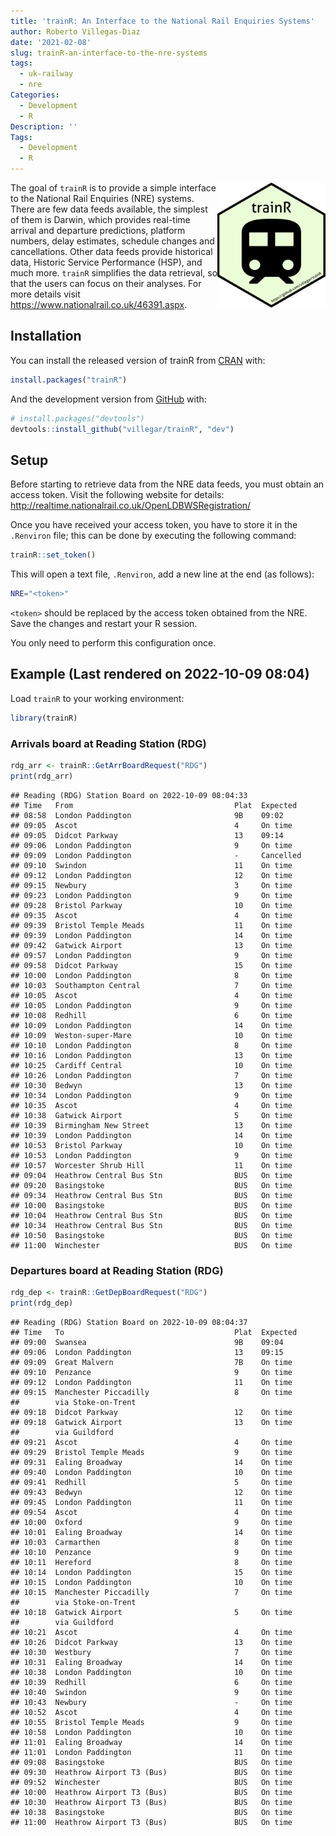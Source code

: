 ```yaml
---
title: 'trainR: An Interface to the National Rail Enquiries Systems'
author: Roberto Villegas-Diaz
date: '2021-02-08'
slug: trainR-an-interface-to-the-nre-systems
tags:
  - uk-railway
  - nre
Categories:
  - Development
  - R
Description: ''
Tags:
  - Development
  - R
---
```


<img src="https://raw.githubusercontent.com/villegar/trainR/main/inst/images/logo.png" alt="logo" align="right" height=200px/>

The goal of `trainR` is to provide a simple interface to the 
National Rail Enquiries (NRE) systems. There are few data feeds 
available, the simplest of them is Darwin, which provides real-time 
arrival and departure predictions, platform numbers, delay estimates, 
schedule changes and cancellations. Other data feeds provide historical 
data, Historic Service Performance (HSP), and much more. `trainR` 
simplifies the data retrieval, so that the users can focus on their 
analyses. For more details visit 
https://www.nationalrail.co.uk/46391.aspx.

## Installation

You can install the released version of trainR from [CRAN](https://CRAN.R-project.org) with:

``` r
install.packages("trainR")
```

And the development version from [GitHub](https://github.com/) with:

``` r
# install.packages("devtools")
devtools::install_github("villegar/trainR", "dev")
```

## Setup
Before starting to retrieve data from the NRE data feeds, you must obtain an access token. 
Visit the following website for details: http://realtime.nationalrail.co.uk/OpenLDBWSRegistration/

Once you have received your access token, you have to store it in the `.Renviron` file; this can be 
done by executing the following command:


```r
trainR::set_token()
```

This will open a text file, `.Renviron`, add a new line at the end (as follows):

```bash
NRE="<token>"
```

`<token>` should be replaced by the access token obtained from the NRE. Save the changes and restart 
your R session.

You only need to perform this configuration once.

## Example (Last rendered on 2022-10-09 08:04)

Load `trainR` to your working environment:

```r
library(trainR)
```

### Arrivals board at Reading Station (RDG)


```r
rdg_arr <- trainR::GetArrBoardRequest("RDG")
print(rdg_arr)
```

```
## Reading (RDG) Station Board on 2022-10-09 08:04:33
## Time   From                                    Plat  Expected
## 08:58  London Paddington                       9B    09:02
## 09:05  Ascot                                   4     On time
## 09:05  Didcot Parkway                          13    09:14
## 09:06  London Paddington                       9     On time
## 09:09  London Paddington                       -     Cancelled
## 09:10  Swindon                                 11    On time
## 09:12  London Paddington                       12    On time
## 09:15  Newbury                                 3     On time
## 09:23  London Paddington                       9     On time
## 09:28  Bristol Parkway                         10    On time
## 09:35  Ascot                                   4     On time
## 09:39  Bristol Temple Meads                    11    On time
## 09:39  London Paddington                       14    On time
## 09:42  Gatwick Airport                         13    On time
## 09:57  London Paddington                       9     On time
## 09:58  Didcot Parkway                          15    On time
## 10:00  London Paddington                       8     On time
## 10:03  Southampton Central                     7     On time
## 10:05  Ascot                                   4     On time
## 10:05  London Paddington                       9     On time
## 10:08  Redhill                                 6     On time
## 10:09  London Paddington                       14    On time
## 10:09  Weston-super-Mare                       10    On time
## 10:10  London Paddington                       8     On time
## 10:16  London Paddington                       13    On time
## 10:25  Cardiff Central                         10    On time
## 10:26  London Paddington                       7     On time
## 10:30  Bedwyn                                  13    On time
## 10:34  London Paddington                       9     On time
## 10:35  Ascot                                   4     On time
## 10:38  Gatwick Airport                         5     On time
## 10:39  Birmingham New Street                   13    On time
## 10:39  London Paddington                       14    On time
## 10:53  Bristol Parkway                         10    On time
## 10:53  London Paddington                       9     On time
## 10:57  Worcester Shrub Hill                    11    On time
## 09:04  Heathrow Central Bus Stn                BUS   On time
## 09:20  Basingstoke                             BUS   On time
## 09:34  Heathrow Central Bus Stn                BUS   On time
## 10:00  Basingstoke                             BUS   On time
## 10:04  Heathrow Central Bus Stn                BUS   On time
## 10:34  Heathrow Central Bus Stn                BUS   On time
## 10:50  Basingstoke                             BUS   On time
## 11:00  Winchester                              BUS   On time
```

### Departures board at Reading Station (RDG)


```r
rdg_dep <- trainR::GetDepBoardRequest("RDG")
print(rdg_dep)
```

```
## Reading (RDG) Station Board on 2022-10-09 08:04:37
## Time   To                                      Plat  Expected
## 09:00  Swansea                                 9B    09:04
## 09:06  London Paddington                       13    09:15
## 09:09  Great Malvern                           7B    On time
## 09:10  Penzance                                9     On time
## 09:12  London Paddington                       11    On time
## 09:15  Manchester Piccadilly                   8     On time
##        via Stoke-on-Trent                      
## 09:18  Didcot Parkway                          12    On time
## 09:18  Gatwick Airport                         13    On time
##        via Guildford                           
## 09:21  Ascot                                   4     On time
## 09:29  Bristol Temple Meads                    9     On time
## 09:31  Ealing Broadway                         14    On time
## 09:40  London Paddington                       10    On time
## 09:41  Redhill                                 5     On time
## 09:43  Bedwyn                                  12    On time
## 09:45  London Paddington                       11    On time
## 09:54  Ascot                                   4     On time
## 10:00  Oxford                                  9     On time
## 10:01  Ealing Broadway                         14    On time
## 10:03  Carmarthen                              8     On time
## 10:10  Penzance                                9     On time
## 10:11  Hereford                                8     On time
## 10:14  London Paddington                       15    On time
## 10:15  London Paddington                       10    On time
## 10:15  Manchester Piccadilly                   7     On time
##        via Stoke-on-Trent                      
## 10:18  Gatwick Airport                         5     On time
##        via Guildford                           
## 10:21  Ascot                                   4     On time
## 10:26  Didcot Parkway                          13    On time
## 10:30  Westbury                                7     On time
## 10:31  Ealing Broadway                         14    On time
## 10:38  London Paddington                       10    On time
## 10:39  Redhill                                 6     On time
## 10:40  Swindon                                 9     On time
## 10:43  Newbury                                 -     On time
## 10:52  Ascot                                   4     On time
## 10:55  Bristol Temple Meads                    9     On time
## 10:58  London Paddington                       10    On time
## 11:01  Ealing Broadway                         14    On time
## 11:01  London Paddington                       11    On time
## 09:08  Basingstoke                             BUS   On time
## 09:30  Heathrow Airport T3 (Bus)               BUS   On time
## 09:52  Winchester                              BUS   On time
## 10:00  Heathrow Airport T3 (Bus)               BUS   On time
## 10:30  Heathrow Airport T3 (Bus)               BUS   On time
## 10:38  Basingstoke                             BUS   On time
## 11:00  Heathrow Airport T3 (Bus)               BUS   On time
```
